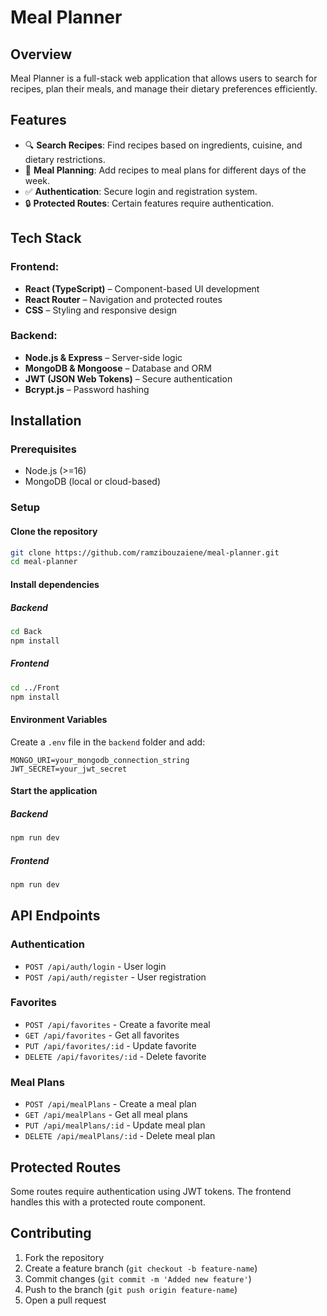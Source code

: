 # Meal Planner

## Overview
Meal Planner is a full-stack web application that allows users to search for recipes, plan their meals, and manage their dietary preferences efficiently.

## Features
- 🔍 **Search Recipes**: Find recipes based on ingredients, cuisine, and dietary restrictions.
- 📅 **Meal Planning**: Add recipes to meal plans for different days of the week.
- ✅ **Authentication**: Secure login and registration system.
- 🔒 **Protected Routes**: Certain features require authentication.

## Tech Stack
### Frontend:
- **React (TypeScript)** – Component-based UI development
- **React Router** – Navigation and protected routes
- **CSS** – Styling and responsive design

### Backend:
- **Node.js & Express** – Server-side logic
- **MongoDB & Mongoose** – Database and ORM
- **JWT (JSON Web Tokens)** – Secure authentication
- **Bcrypt.js** – Password hashing

## Installation

### Prerequisites
- Node.js (>=16)
- MongoDB (local or cloud-based)

### Setup
#### Clone the repository
```sh
git clone https://github.com/ramzibouzaiene/meal-planner.git
cd meal-planner
```

#### Install dependencies
##### Backend
```sh
cd Back
npm install
```
##### Frontend
```sh
cd ../Front
npm install
```

#### Environment Variables
Create a `.env` file in the `backend` folder and add:
```env
MONGO_URI=your_mongodb_connection_string
JWT_SECRET=your_jwt_secret
```

#### Start the application
##### Backend
```sh
npm run dev
```
##### Frontend
```sh
npm run dev
```

## API Endpoints
### Authentication
- `POST /api/auth/login` - User login
- `POST /api/auth/register` - User registration

### Favorites
- `POST /api/favorites` - Create a favorite meal
- `GET /api/favorites` - Get all favorites
- `PUT /api/favorites/:id` - Update favorite
- `DELETE /api/favorites/:id` - Delete favorite

### Meal Plans
- `POST /api/mealPlans` - Create a meal plan
- `GET /api/mealPlans` - Get all meal plans
- `PUT /api/mealPlans/:id` - Update meal plan
- `DELETE /api/mealPlans/:id` - Delete meal plan

## Protected Routes
Some routes require authentication using JWT tokens. The frontend handles this with a protected route component.

## Contributing
1. Fork the repository
2. Create a feature branch (`git checkout -b feature-name`)
3. Commit changes (`git commit -m 'Added new feature'`)
4. Push to the branch (`git push origin feature-name`)
5. Open a pull request

